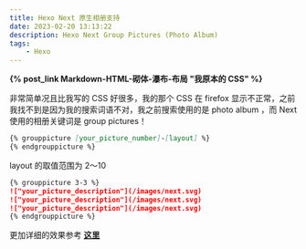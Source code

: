 ```yaml
---
title: Hexo Next 原生相册支持
date: 2023-02-20 13:13:22
description: Hexo Next Group Pictures (Photo Album)
tags:
    - Hexo
---
```


**{% post_link Markdown-HTML-砌体-瀑布-布局 "我原本的 CSS" %}**

非常简单况且比我写的 CSS 好很多，我的那个 CSS 在 firefox 显示不正常，之前我找不到是因为我的搜索词语不对，我之前搜索使用的是 photo album ，而 Next 使用的相册关键词是 group pictures！

```markdown
{% grouppicture [your_picture_number]-[layout] %}
{% endgrouppicture %}
```

layout 的取值范围为 2～10

```markdown
{% grouppicture 3-3 %}
!["your_picture_description"](/images/next.svg)
!["your_picture_description"](/images/next.svg)
!["your_picture_description"](/images/next.svg)
{% endgrouppicture %}
```

更加详细的效果参考 **[这里](https://theme-next.js.org/docs/tag-plugins/group-pictures)**
